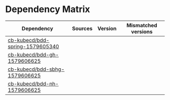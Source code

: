 # Dependency Matrix

Dependency | Sources | Version | Mismatched versions
---------- | ------- | ------- | -------------------
[cb-kubecd/bdd-spring-1579605340](https://github.com/cb-kubecd/bdd-spring-1579605340.git) |  | []() | 
[cb-kubecd/bdd-gh-1579606625](https://github.com/cb-kubecd/bdd-gh-1579606625.git) |  | []() | 
[cb-kubecd/bdd-sbhg-1579606625](https://github.com/cb-kubecd/bdd-sbhg-1579606625.git) |  | []() | 
[cb-kubecd/bdd-nh-1579606625](https://github.com/cb-kubecd/bdd-nh-1579606625.git) |  | []() | 

